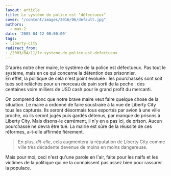 ```yaml
---
layout: article
title: Le système de police est "défectueux"
cover: "/content/images/2016/06/default.jpg"
authors:
  - max-2
date: '2003-04-12 00:00:00'
tags:
- liberty-city
redirect_from:
- /2003/04/11/le-systeme-de-police-est-defectueux
---
```


D'après notre cher maire, le système de la police est défectueux. Pas tout le système, mais en ce qui concerne la détention des prisonnier.  
En effet, la politique de cela n'est point évoluée : les pourchassés sont soit tués soit relâchés pour un morceau de pain sorti de la poche : des centaines voire milliers de USD cash pour le grand profit du mercanti.

On comprend donc que notre brave maire veut faire quelque chose de la situation. Le maire a ordonné de faire soustraire à la vue de Liberty City tous les capturés. Ils seront désormais tous exportés par avion à une ville proche, où ils seront jugés puis gardés détenus, par manque de prisons à Liberty City. Mais disons-le carrément, il n'y en a pas ici, de prison. Aucun pourchassé ne devra être tué. La mairie est sûre de la réussite de ces réformes, a-t-elle affirmée fièrement.

> En plus, _dit-elle_, cela augmentera la réputation de Liberty City comme ville très décadente devenue de moins en moins dangereuse.

Mais pour moi, ceci n'est qu'une parole en l'air, faite pour les naïfs et les victimes de la politique qui ne la connaissent pas assez bien pour rassurer la populace.